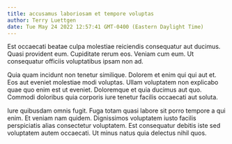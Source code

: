 ```yaml
---
title: accusamus laboriosam et tempore voluptas
author: Terry Luettgen
date: Tue May 24 2022 12:57:41 GMT-0400 (Eastern Daylight Time)
---
```

Est occaecati beatae culpa molestiae reiciendis consequatur aut ducimus. Quasi provident eum. Cupiditate rerum eos. Veniam cum eum. Ut consequatur officiis voluptatibus ipsam non ad.

 Quia quam incidunt non tenetur similique. Dolorem et enim qui qui aut et. Eos aut eveniet molestiae modi voluptas. Ullam voluptatem non explicabo quae quo enim est ut eveniet. Doloremque et quia ducimus aut quo. Commodi doloribus quia corporis iure tenetur facilis occaecati aut soluta.

 Iure quibusdam omnis fugit. Fuga totam quasi labore sit porro tempore a qui enim. Et veniam nam quidem. Dignissimos voluptatem iusto facilis perspiciatis alias consectetur voluptatem. Est consequatur debitis iste sed voluptatem autem occaecati. Ut minus natus quia delectus nihil quos.
